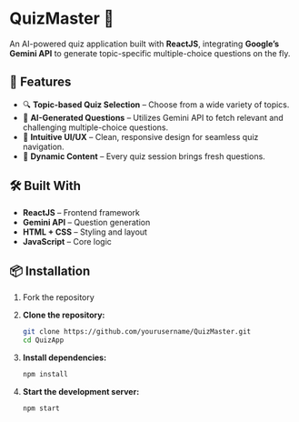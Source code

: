 # QuizMaster 🎯  
An AI-powered quiz application built with **ReactJS**, integrating **Google’s Gemini API** to generate topic-specific multiple-choice questions on the fly.

## 🌟 Features

- 🔍 **Topic-based Quiz Selection** – Choose from a wide variety of topics.
- 🧠 **AI-Generated Questions** – Utilizes Gemini API to fetch relevant and challenging multiple-choice questions.
- 🎨 **Intuitive UI/UX** – Clean, responsive design for seamless quiz navigation.
- 🔄 **Dynamic Content** – Every quiz session brings fresh questions.

## 🛠️ Built With

- **ReactJS** – Frontend framework
- **Gemini API** – Question generation
- **HTML + CSS** – Styling and layout
- **JavaScript** – Core logic

## 📦 Installation
1. Fork the repository
   
2. **Clone the repository:**
   ```bash
   git clone https://github.com/yourusername/QuizMaster.git
   cd QuizApp
3. **Install dependencies:**
   ```bash
   npm install
4. **Start the development server:**
   ```bash
   npm start

